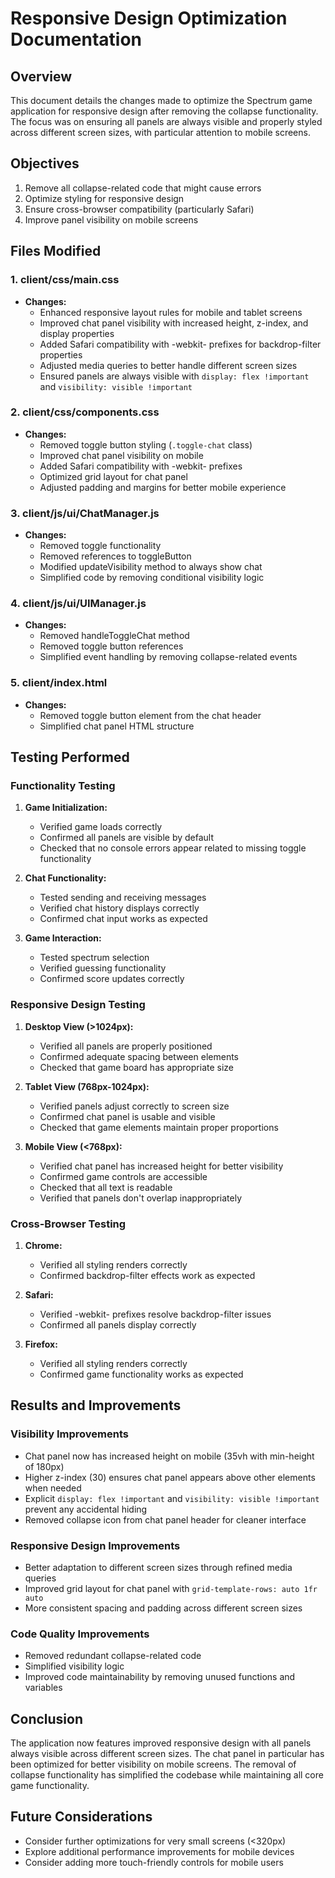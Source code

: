 # Responsive Design Optimization Documentation

## Overview
This document details the changes made to optimize the Spectrum game application for responsive design after removing the collapse functionality. The focus was on ensuring all panels are always visible and properly styled across different screen sizes, with particular attention to mobile screens.

## Objectives
1. Remove all collapse-related code that might cause errors
2. Optimize styling for responsive design
3. Ensure cross-browser compatibility (particularly Safari)
4. Improve panel visibility on mobile screens

## Files Modified

### 1. client/css/main.css
- **Changes:**
  - Enhanced responsive layout rules for mobile and tablet screens
  - Improved chat panel visibility with increased height, z-index, and display properties
  - Added Safari compatibility with -webkit- prefixes for backdrop-filter properties
  - Adjusted media queries to better handle different screen sizes
  - Ensured panels are always visible with `display: flex !important` and `visibility: visible !important`

### 2. client/css/components.css
- **Changes:**
  - Removed toggle button styling (`.toggle-chat` class)
  - Improved chat panel visibility on mobile
  - Added Safari compatibility with -webkit- prefixes
  - Optimized grid layout for chat panel
  - Adjusted padding and margins for better mobile experience

### 3. client/js/ui/ChatManager.js
- **Changes:**
  - Removed toggle functionality
  - Removed references to toggleButton
  - Modified updateVisibility method to always show chat
  - Simplified code by removing conditional visibility logic

### 4. client/js/ui/UIManager.js
- **Changes:**
  - Removed handleToggleChat method
  - Removed toggle button references
  - Simplified event handling by removing collapse-related events

### 5. client/index.html
- **Changes:**
  - Removed toggle button element from the chat header
  - Simplified chat panel HTML structure

## Testing Performed

### Functionality Testing
1. **Game Initialization:**
   - Verified game loads correctly
   - Confirmed all panels are visible by default
   - Checked that no console errors appear related to missing toggle functionality

2. **Chat Functionality:**
   - Tested sending and receiving messages
   - Verified chat history displays correctly
   - Confirmed chat input works as expected

3. **Game Interaction:**
   - Tested spectrum selection
   - Verified guessing functionality
   - Confirmed score updates correctly

### Responsive Design Testing
1. **Desktop View (>1024px):**
   - Verified all panels are properly positioned
   - Confirmed adequate spacing between elements
   - Checked that game board has appropriate size

2. **Tablet View (768px-1024px):**
   - Verified panels adjust correctly to screen size
   - Confirmed chat panel is usable and visible
   - Checked that game elements maintain proper proportions

3. **Mobile View (<768px):**
   - Verified chat panel has increased height for better visibility
   - Confirmed game controls are accessible
   - Checked that all text is readable
   - Verified that panels don't overlap inappropriately

### Cross-Browser Testing
1. **Chrome:**
   - Verified all styling renders correctly
   - Confirmed backdrop-filter effects work as expected

2. **Safari:**
   - Verified -webkit- prefixes resolve backdrop-filter issues
   - Confirmed all panels display correctly

3. **Firefox:**
   - Verified all styling renders correctly
   - Confirmed game functionality works as expected

## Results and Improvements

### Visibility Improvements
- Chat panel now has increased height on mobile (35vh with min-height of 180px)
- Higher z-index (30) ensures chat panel appears above other elements when needed
- Explicit `display: flex !important` and `visibility: visible !important` prevent any accidental hiding
- Removed collapse icon from chat panel header for cleaner interface

### Responsive Design Improvements
- Better adaptation to different screen sizes through refined media queries
- Improved grid layout for chat panel with `grid-template-rows: auto 1fr auto`
- More consistent spacing and padding across different screen sizes

### Code Quality Improvements
- Removed redundant collapse-related code
- Simplified visibility logic
- Improved code maintainability by removing unused functions and variables

## Conclusion
The application now features improved responsive design with all panels always visible across different screen sizes. The chat panel in particular has been optimized for better visibility on mobile screens. The removal of collapse functionality has simplified the codebase while maintaining all core game functionality.

## Future Considerations
- Consider further optimizations for very small screens (<320px)
- Explore additional performance improvements for mobile devices
- Consider adding more touch-friendly controls for mobile users